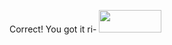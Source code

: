 Correct! You got it ri- <img src="https://cdn.discordapp.com/attachments/584355797366997002/890525055266721812/maxresdefault.jpg" width="100" height="36">

